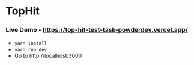 # TopHit

### Live Demo - https://top-hit-test-task-powderdev.vercel.app/

- ```yarn install```
- ```yarn run dev```
- Go to http://localhost:3000

